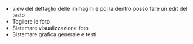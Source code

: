- view del dettaglio delle immagini e poi la dentro posso fare un edit del testo
- Togliere le foto
- Sistemare visualizzazione foto
- Sistemare grafica generale e testi

